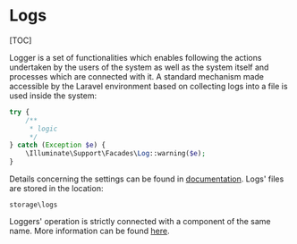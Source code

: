 # Logs  

[TOC]

Logger is a set of functionalities which enables following the actions undertaken by the users of the system as well as the system itself and processes which are connected with it. A standard mechanism made accessible by the Laravel environment based on collecting logs into a file is used inside the system:

```php
try {
    /**
     * logic
     */
} catch (Exception $e) {
    \Illuminate\Support\Facades\Log::warning($e);
}
```

Details concerning the settings can be found in [documentation](https://laravel.com/docs/5.2/errors). Logs' files are stored in the location:

```console
storage\logs
```

Loggers' operation is strictly connected with a component of the same name. More information can be found [here](../core_modules/logger.md).
